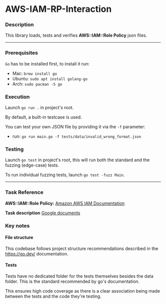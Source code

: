 # AWS-IAM-RP-Interaction

### Description

This library loads, tests and verifies **AWS::IAM::Role Policy** json files.

---

### Prerequisites

`Go` has to be installed first, to install it run:

- Mac: `brew install go`
- Ubuntu: `sudo apt install golang-go`
- Arch: `sudo pacman -S go`

### Execution

Launch `go run .` in project's root.

By default, a built-in testcase is used.

You can test your own JSON file by providing it via the `-f` parameter:

- run: `go run main.go -f tests/data/invalid_wrong_format.json`

### Testing

Launch `go test` in project's root, this will run both the standard and the fuzzing (edge-case) tests.

To run individual fuzzing tests, launch `go test -fuzz Main`.

---

### Task Reference

**AWS::IAM::Role Policy:** [Amazon AWS IAM Documentation](https://docs.aws.amazon.com/AWSCloudFormation/latest/UserGuide/aws-properties-iam-role-policy.html)

**Task description** [Google documents](https://docs.google.com/document/d/1zimLpe2F_0an4rAptqiIlCIky8NnUjt7/edit)

### Key notes

#### File structure

This codebase follows project structure recommendations described in the https://go.dev/ documentation.

#### Tests

Tests have no dedicated folder for the tests themselves besides the data folder. This is the standard recommended by go's documentation.

This ensures high code coverage as there is a clear association being made between the tests and the code they're testing.
